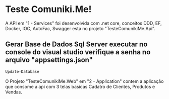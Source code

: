# Teste Comuniki.Me!

A API em "1 - Services" foi desenvolvida com .net core, conceitos DDD, EF, Docker, IOC, AutoFac, Swagger esta no projeto "TesteComunikiMe.Api". 

## Gerar Base de Dados Sql Server executar no console do visual studio verifique a senha no arquivo "appsettings.json"

```bash
Update-Database
```

O Projeto "TesteComunikiMe.Web" em "2 - Application" contem a aplicação que consome a api com 3 telas basicas Cadatro de Clientes, Produtos e Vendas.
